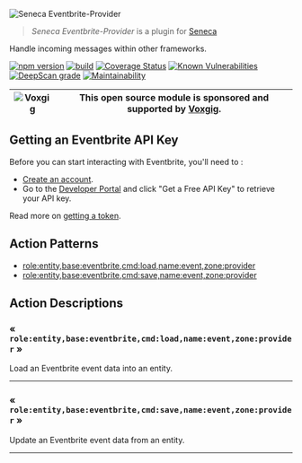 ![Seneca Eventbrite-Provider](http://senecajs.org/files/assets/seneca-logo.png)

> _Seneca Eventbrite-Provider_ is a plugin for [Seneca](http://senecajs.org)

Handle incoming messages within other frameworks.

[![npm version](https://img.shields.io/npm/v/@seneca/eventbrite-provider.svg)](https://npmjs.com/package/@seneca/eventbrite-provider)
[![build](https://github.com/senecajs/seneca-eventbrite-provider/actions/workflows/build.yml/badge.svg)](https://github.com/senecajs/seneca-eventbrite-provider/actions/workflows/build.yml)
[![Coverage Status](https://coveralls.io/repos/github/senecajs/seneca-eventbrite-provider/badge.svg?branch=main)](https://coveralls.io/github/senecajs/seneca-eventbrite-provider?branch=main)
[![Known Vulnerabilities](https://snyk.io/test/github/senecajs/seneca-eventbrite-provider/badge.svg)](https://snyk.io/test/github/senecajs/seneca-eventbrite-provider)
[![DeepScan grade](https://deepscan.io/api/teams/5016/projects/19458/branches/505693/badge/grade.svg)](https://deepscan.io/dashboard#view=project&tid=5016&pid=19458&bid=505693)
[![Maintainability](https://api.codeclimate.com/v1/badges/562abed571a4f6412c3a/maintainability)](https://codeclimate.com/github/senecajs/seneca-eventbrite-provider/maintainability)

| ![Voxgig](https://www.voxgig.com/res/img/vgt01r.png) | This open source module is sponsored and supported by [Voxgig](https://www.voxgig.com). |
|---|---|

## Getting an Eventbrite API Key

Before you can start interacting with Eventbrite, you'll need to :
* [Create an account](https://www.eventbrite.com/signin/).
* Go to the [Developer Portal](https://www.eventbrite.com/platform/) and click "Get a Free API Key" to retrieve your API key.

Read more on [getting a token](https://www.eventbrite.com/platform/api#/introduction/authentication).

<!--START:action-list-->


## Action Patterns

* [role:entity,base:eventbrite,cmd:load,name:event,zone:provider](#-roleentitybaseeventbritecmdloadnameeventzoneprovider-)
* [role:entity,base:eventbrite,cmd:save,name:event,zone:provider](#-roleentitybaseeventbritecmdsavenameeventzoneprovider-)


<!--END:action-list-->

<!--START:action-desc-->


## Action Descriptions

### &laquo; `role:entity,base:eventbrite,cmd:load,name:event,zone:provider` &raquo;

Load an Eventbrite event data into an entity.



----------
### &laquo; `role:entity,base:eventbrite,cmd:save,name:event,zone:provider` &raquo;

Update an Eventbrite event data from an entity.



----------


<!--END:action-desc-->